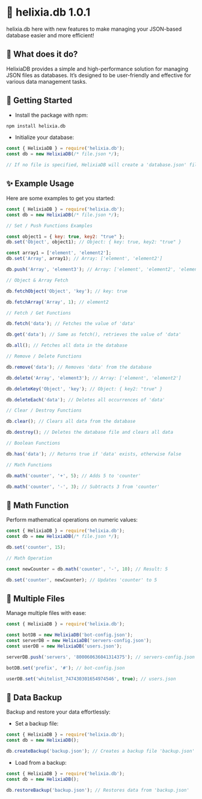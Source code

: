 # **🔹 helixia.db 1.0.1**

helixia.db here with new features to make managing your JSON-based database easier and more efficient!

## **🔧 What does it do?**

HelixiaDB provides a simple and high-performance solution for managing JSON files as databases. It’s designed to be user-friendly and effective for various data management tasks.

## 🚀 Getting Started

* Install the package with npm:

```bash
npm install helixia.db
```

* Initialize your database:

```javascript
const { HelixiaDB } = require('helixia.db');
const db = new HelixiaDB(/* file.json */);

// If no file is specified, HelixiaDB will create a 'database.json' file by default.
```

## ✨ Example Usage

Here are some examples to get you started:

```javascript
const { HelixiaDB } = require('helixia.db');
const db = new HelixiaDB(/* file.json */);

// Set / Push Functions Examples

const object1 = { key: true, key2: "true" };
db.set('Object', object1); // Object: { key: true, key2: "true" }

const array1 = ['element', 'element2'];
db.set('Array', array1); // Array: ['element', 'element2']

db.push('Array', 'element3'); // Array: ['element', 'element2', 'element3']

// Object & Array Fetch

db.fetchObject('Object', 'key'); // key: true

db.fetchArray('Array', 1); // element2

// Fetch / Get Functions

db.fetch('data'); // Fetches the value of 'data'

db.get('data'); // Same as fetch(), retrieves the value of 'data'

db.all(); // Fetches all data in the database

// Remove / Delete Functions

db.remove('data'); // Removes 'data' from the database

db.delete('Array', 'element3'); // Array: ['element', 'element2']

db.deleteKey('Object', 'key'); // Object: { key2: "true" }

db.deleteEach('data'); // Deletes all occurrences of 'data'

// Clear / Destroy Functions

db.clear(); // Clears all data from the database

db.destroy(); // Deletes the database file and clears all data

// Boolean Functions

db.has('data'); // Returns true if 'data' exists, otherwise false

// Math Functions

db.math('counter', '+', 5); // Adds 5 to 'counter'

db.math('counter', '-', 3); // Subtracts 3 from 'counter'
```

## 🔢 Math Function

Perform mathematical operations on numeric values:

```javascript
const { HelixiaDB } = require('helixia.db');
const db = new HelixiaDB(/* file.json */);

db.set('counter', 15);

// Math Operation

const newCounter = db.math('counter', '-', 10); // Result: 5

db.set('counter', newCounter); // Updates 'counter' to 5
```

## 📂 Multiple Files

Manage multiple files with ease:

```javascript
const { HelixiaDB } = require('helixia.db');

const botDB = new HelixiaDB('bot-config.json');
const serverDB = new HelixiaDB('servers-config.json');
const userDB = new HelixiaDB('users.json');

serverDB.push('servers', '800060636041314375'); // servers-config.json

botDB.set('prefix', '#'); // bot-config.json

userDB.set('whitelist_747430301654974546', true); // users.json
```

## 💾 Data Backup

Backup and restore your data effortlessly:

* Set a backup file:

```javascript
const { HelixiaDB } = require('helixia.db');
const db = new HelixiaDB();

db.createBackup('backup.json'); // Creates a backup file 'backup.json'
```

* Load from a backup:

```javascript
const { HelixiaDB } = require('helixia.db');
const db = new HelixiaDB();

db.restoreBackup('backup.json'); // Restores data from 'backup.json'
```
